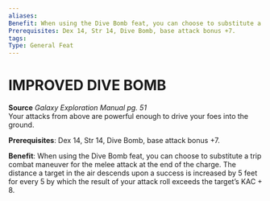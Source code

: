 ```yaml
---
aliases: 
Benefit: When using the Dive Bomb feat, you can choose to substitute a trip combat maneuver for the melee attack at the end of the charge. The distance a target in the air descends upon a success is increased by 5 feet for every 5 by which the result of your attack roll exceeds the target’s KAC + 8.
Prerequisites: Dex 14, Str 14, Dive Bomb, base attack bonus +7.
tags: 
Type: General Feat
---
```

# IMPROVED DIVE BOMB
**Source** _Galaxy Exploration Manual pg. 51_  
Your attacks from above are powerful enough to drive your foes into the ground.

**Prerequisites**: Dex 14, Str 14, Dive Bomb, base attack bonus +7.

**Benefit**: When using the Dive Bomb feat, you can choose to substitute a trip combat maneuver for the melee attack at the end of the charge. The distance a target in the air descends upon a success is increased by 5 feet for every 5 by which the result of your attack roll exceeds the target’s KAC + 8.